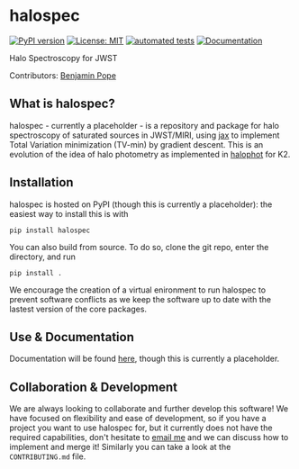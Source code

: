 # halospec
[![PyPI version](https://badge.fury.io/py/halospec.svg)](https://badge.fury.io/py/halospec)
[![License: MIT](https://img.shields.io/badge/License-MIT-yellow.svg)](https://opensource.org/licenses/MIT)
[![automated tests](https://github.com/benjaminpope/halospec/actions/workflows/tests.yml/badge.svg)](https://github.com/benjaminpope/halospec/actions/workflows/tests.yml)
[![Documentation](https://github.com/benjaminpope/halospec/actions/workflows/documentation.yml/badge.svg)](https://github.com/benjaminpope/halospec/actions/workflows/documentation.yml)

Halo Spectroscopy for JWST

Contributors: [Benjamin Pope](https://github.com/benjaminpope)

## What is halospec?

halospec - currently a placeholder - is a repository and package for halo spectroscopy of saturated sources in JWST/MIRI, using [jax](https://github.com/google/jax) to implement Total Variation minimization (TV-min) by gradient descent. This is an evolution of the idea of halo photometry as implemented in [halophot](https://github.com/hvidy/halophot) for K2.

## Installation

halospec is hosted on PyPI (though this is currently a placeholder): the easiest way to install this is with 

```
pip install halospec
```

You can also build from source. To do so, clone the git repo, enter the directory, and run

```
pip install .
```

We encourage the creation of a virtual enironment to run halospec to prevent software conflicts as we keep the software up to date with the lastest version of the core packages.


## Use & Documentation

Documentation will be found [here](https://benjaminpope.github.io/halospec/), though this is currently a placeholder. 

## Collaboration & Development

We are always looking to collaborate and further develop this software! We have focused on flexibility and ease of development, so if you have a project you want to use halospec for, but it currently does not have the required capabilities, don't hesitate to [email me](b.pope@uq.edu.au) and we can discuss how to implement and merge it! Similarly you can take a look at the `CONTRIBUTING.md` file.